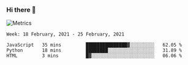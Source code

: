 ### Hi there 👋

![Metrics](https://github.com/radoapx/radoapx/blob/main/github-metrics.svg)

<!--START_SECTION:waka-->
```text
Week: 18 February, 2021 - 25 February, 2021

JavaScript   35 mins         ███████████████▓░░░░░░░░░   62.05 % 
Python       18 mins         ████████░░░░░░░░░░░░░░░░░   31.89 % 
HTML         3 mins          █▓░░░░░░░░░░░░░░░░░░░░░░░   06.06 % 
```
<!--END_SECTION:waka-->

<!--
**radoapx/radoapx** is a ✨ _special_ ✨ repository because its `README.md` (this file) appears on your GitHub profile.

Here are some ideas to get you started:

- 🔭 I’m currently working on ...
- 🌱 I’m currently learning ...
- 👯 I’m looking to collaborate on ...
- 🤔 I’m looking for help with ...
- 💬 Ask me about ...
- 📫 How to reach me: ...
- 😄 Pronouns: ...
- ⚡ Fun fact: ...
-->
